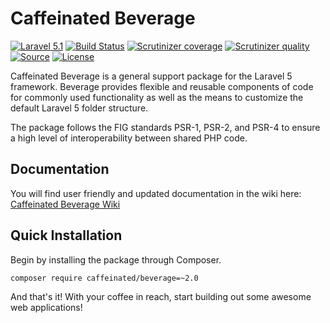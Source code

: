 Caffeinated Beverage
====================
[![Laravel 5.1](https://img.shields.io/badge/Laravel-5.1-orange.svg?style=flat-square)](http://laravel.com)
[![Build Status](https://img.shields.io/travis/caffeinated/beverage.svg?&style=flat-square)](https://travis-ci.org/caffeinated/beverage)
[![Scrutinizer coverage](https://img.shields.io/scrutinizer/coverage/g/caffeinated/beverage/v3.svg?&style=flat-square)](https://scrutinizer-ci.com/g/caffeinated/beverage)
[![Scrutinizer quality](https://img.shields.io/scrutinizer/g/caffeinated/beverage/v3.svg?&style=flat-square)](https://scrutinizer-ci.com/g/caffeinated/beverage)
[![Source](http://img.shields.io/badge/source-caffeinated/beverage-blue.svg?style=flat-square)](https://github.com/caffeinated/beverage)
[![License](http://img.shields.io/badge/license-MIT-brightgreen.svg?style=flat-square)](https://tldrlegal.com/license/mit-license)

Caffeinated Beverage is a general support package for the Laravel 5 framework. Beverage provides flexible and reusable components of code for commonly used functionality as well as the means to customize the default Laravel 5 folder structure.

The package follows the FIG standards PSR-1, PSR-2, and PSR-4 to ensure a high level of interoperability between shared PHP code.

Documentation
-------------
You will find user friendly and updated documentation in the wiki here: [Caffeinated Beverage Wiki](https://github.com/caffeinated/beverage/wiki)

Quick Installation
------------------
Begin by installing the package through Composer.

```
composer require caffeinated/beverage=~2.0
```

And that's it! With your coffee in reach, start building out some awesome web applications!
